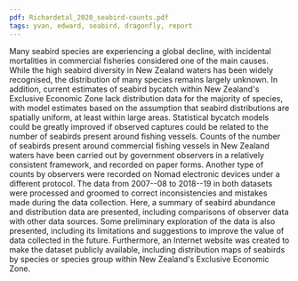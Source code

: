 ```yaml
---
pdf: Richardetal_2020_seabird-counts.pdf
tags: yvan, edward, seabird, dragonfly, report
---
```

Many seabird species are experiencing a global decline, with incidental mortalities in
commercial fisheries considered one of the main causes. While the high seabird diversity
in New Zealand waters has been widely recognised, the distribution of many species remains
largely unknown. In addition, current estimates of seabird bycatch within New Zealand's
Exclusive Economic Zone lack distribution data for the majority of species, with model
estimates based on the assumption that seabird distributions are spatially uniform, at
least within large areas. Statistical bycatch models could be greatly improved if observed
captures could be related to the number of seabirds present around fishing vessels. Counts
of the number of seabirds present around commercial fishing vessels in New Zealand waters
have been carried out by government observers in a relatively consistent framework, and
recorded on paper forms. Another type of counts by observers were recorded on Nomad
electronic devices under a different protocol. The data from 2007--08 to 2018--19 in both
datasets were processed and groomed to correct inconsistencies and mistakes made during
the data collection. Here, a summary of seabird abundance and distribution data are
presented, including comparisons of observer data with other data sources. Some
preliminary exploration of the data is also presented, including its limitations and
suggestions to improve the value of data collected in the future. Furthermore, an Internet
website was created to make the dataset publicly available, including distribution maps of
seabirds by species or species group within New Zealand's Exclusive Economic Zone.
